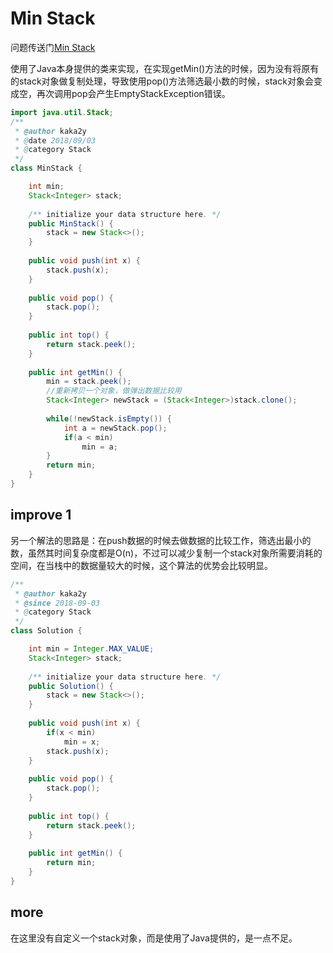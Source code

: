 # Min Stack
问题传送门[Min Stack](https://leetcode.com/problems/min-stack/description/)

使用了Java本身提供的类来实现，在实现getMin()方法的时候，因为没有将原有的stack对象做复制处理，导致使用pop()方法筛选最小数的时候，stack对象会变成空，再次调用pop会产生EmptyStackException错误。
```Java
import java.util.Stack;
/**
 * @author kaka2y
 * @date 2018/09/03
 * @category Stack
 */
class MinStack {

	int min;
	Stack<Integer> stack;
	
    /** initialize your data structure here. */
    public MinStack() {
        stack = new Stack<>();
    }
    
    public void push(int x) {
        stack.push(x);
    }
    
    public void pop() {
        stack.pop();
    }
    
    public int top() {
        return stack.peek();
    }
    
    public int getMin() {
    	min = stack.peek();
    	//重新拷贝一个对象，做弹出数据比较用
    	Stack<Integer> newStack = (Stack<Integer>)stack.clone();
    	
    	while(!newStack.isEmpty()) {
    		int a = newStack.pop();
    		if(a < min)
    			min = a;
    	}
    	return min;
    }
}
```
## improve 1
另一个解法的思路是：在push数据的时候去做数据的比较工作，筛选出最小的数，虽然其时间复杂度都是O(n)，不过可以减少复制一个stack对象所需要消耗的空间，在当栈中的数据量较大的时候，这个算法的优势会比较明显。
```Java
/**
 * @author kaka2y
 * @since 2018-09-03
 * @category Stack
 */
class Solution {

	int min = Integer.MAX_VALUE;
	Stack<Integer> stack;
	
    /** initialize your data structure here. */
    public Solution() {
        stack = new Stack<>();
    }
    
    public void push(int x) {
    	if(x < min)
    		min = x;
        stack.push(x);
    }
    
    public void pop() {
        stack.pop();
    }
    
    public int top() {
        return stack.peek();
    }
    
    public int getMin() {
    	return min;
    }
}
```
## more
在这里没有自定义一个stack对象，而是使用了Java提供的，是一点不足。